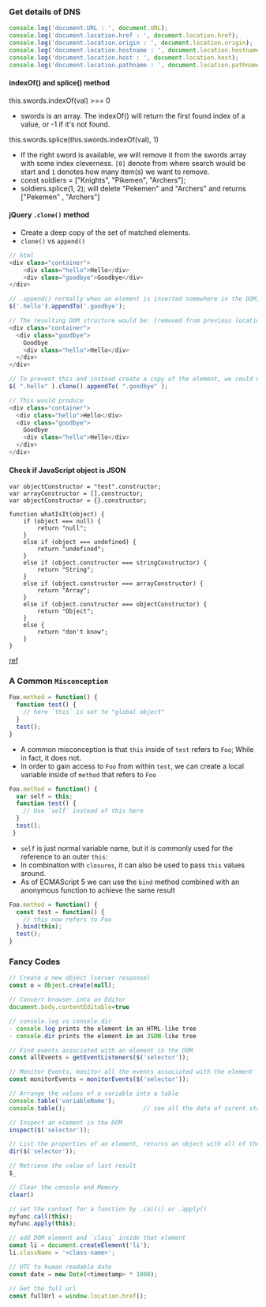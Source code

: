 ### Get details of DNS
```js
console.log('document.URL : ', document.URL);                             // http://sub.mydomain.com:1234/a/b/c/d
console.log('document.location.href : ', document.location.href);         // http://sub.mydomain.com:1234/a/b/c/d 
console.log('document.location.origin : ', document.location.origin);     // http://sub.mydomain.com:1234  
console.log('document.location.hostname : ', document.location.hostname); // sub.mydomain.com
console.log('document.location.host : ', document.location.host);         // sub.mydomain.com:9999
console.log('document.location.pathname : ', document.location.pathname); // /a/b/c/d
```

#### indexOf() and splice() method
this.swords.indexOf(val) >== 0  
- swords is an array. The indexOf() will return the first found index of a value, or -1 if it's not found. 

this.swords.splice(this.swords.indexOf(val), 1)
- If the right sword is available, we will remove it from the swords array with some index cleverness. `[0]` denote from where search would be start and `1` denotes how many item(s) we want to remove.
- const soldiers = ["Knights", "Pikemen", "Archers"];
- soldiers.splice(1, 2); will delete "Pekemen" and "Archers" and returns ["Pekemen" , "Archers"]
 
#### jQuery `.clone()` method
- Create a deep copy of the set of matched elements.
- `clone()` vs `append()`

```js
// html 
<div class="container">
    <div class="hello">Hello</div>
    <div class="goodbye">Goodbye</div>
</div>

// .append() normally when an element is inserted somewhere in the DOM, it is moved from its old location
$('.hello').appendTo('.goodbye');

// The resulting DOM structure would be: (removed from previous location and in new position)
<div class="container">
  <div class="goodbye">
    Goodbye
    <div class="hello">Hello</div>
  </div>
</div>

// To prevent this and instead create a copy of the element, we could write the following:
$( ".hello" ).clone().appendTo( ".goodbye" );

// This would produce 
<div class="container">
  <div class="hello">Hello</div>
  <div class="goodbye">
    Goodbye
    <div class="hello">Hello</div>
  </div>
</div>
```

#### Check if JavaScript object is JSON
```
var objectConstructor = "test".constructor;
var arrayConstructor = [].constructor;
var objectConstructor = {}.constructor;

function whatIsIt(object) {
    if (object === null) {
        return "null";
    }
    else if (object === undefined) {
        return "undefined";
    }
    else if (object.constructor === stringConstructor) {
        return "String";
    }
    else if (object.constructor === arrayConstructor) {
        return "Array";
    }
    else if (object.constructor === objectConstructor) {
        return "Object";
    }
    else {
        return "don't know";
    }
}
```
[ref](http://stackoverflow.com/questions/11182924/how-to-check-if-javascript-object-is-json)
 
### A Common `Misconception`
```js
Foo.method = function() {
  function test() {
    // here `this` is set to "global object"
  }
  test();
}
```
- A common misconception is that `this` inside of `test` refers to `Foo`; While in fact, it does not.
- In order to gain access to `Foo` from within `test`, we can create a local variable inside of `method` that refers to `Foo`
```js
Foo.method = function() {
  var self = this;
  function test() {
    // Use `self` instead of this here
  }
  test();
 }
```
- `self` is just normal variable name, but it is commonly used for the reference to an outer `this`:
- In combination with `closures`, it can also be used to pass `this` values around.
- As of ECMAScript 5 we can use the `bind` method combined with an anonymous function to achieve the same result
```js
Foo.method = function() {
  const test = function() {
    // this now refers to Foo
  }.bind(this);
  test();
}
```

 
### Fancy Codes

```js
// Create a new object (server response)
const o = Object.create(null);

// Convert browser into an Editor
document.body.contentEditable=true

// console.log vs console.dir
- console.log prints the element in an HTML-like tree
- console.dir prints the element in an JSON-like tree

// Find events associated with an element in the DOM
const allEvents = getEventListeners($('selector'));

// Monitor Events, monitor all the events associated with the element
const monitorEvents = monitorEvents($('selector'));

// Arrange the values of a variable into a table
console.table('variableName');
console.table();                      // see all the data of curent state

// Inspect an element in the DOM
inspect($('selector'));

// List the properties of an element, returns an object with all of the properties associated with its DOM element
dir($('selector'));

// Retrieve the value of last result
$_

// Clear the console and Memory
clear()

// set the context for a function by .call() or .apply()
myfunc.call(this);
myfunc.apply(this);

// add DOM element and `class` inside that element
const li = document.createElement('li');
li.className = '<class-name>';

// UTC to human readable date
const date = new Date(<timestamp> * 1000);

// Get the full url
const fullUrl = window.location.href();
```







































